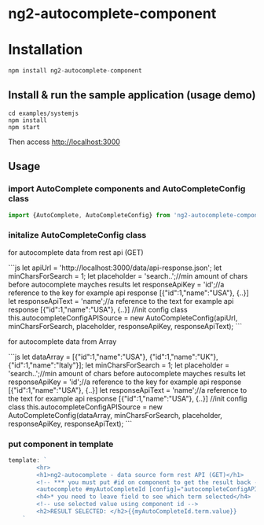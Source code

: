 
# ng2-autocomplete-component

# Installation
```js
npm install ng2-autocomplete-component
```

## Install & run the sample application (usage demo) 
    
    cd examples/systemjs
    npm install
    npm start
    
Then access [http://localhost:3000](http://localhost:3000)

## Usage

### import AutoComplete components and AutoCompleteConfig class

```js
import {AutoComplete, AutoCompleteConfig} from 'ng2-autocomplete-component/components';
```

### initalize AutoCompleteConfig class
<p>
for autocomplete data from rest api (GET) 
</p>
```js
let apiUrl = 'http://localhost:3000/data/api-response.json';
let minCharsForSearch = 1;
let placeholder = 'search..';//min amount of chars before autocomplete mayches results
let responseApiKey = 'id';//a reference to the key for example api response [{"id":1,"name":"USA"}, {..}]
let responseApiText = 'name';//a reference to the text for example api response [{"id":1,"name":"USA"}, {..}]
//init config class
this.autocompleteConfigAPISource = new AutoCompleteConfig(apiUrl, minCharsForSearch, placeholder, responseApiKey, responseApiText); 
```

<p>
for autocomplete data from Array
</p>
```js
let dataArray = [{"id":1,"name":"USA"}, {"id":1,"name":"UK"}, {"id":1,"name":"Italy"}];
let minCharsForSearch = 1;
let placeholder = 'search..';//min amount of chars before autocomplete mayches results
let responseApiKey = 'id';//a reference to the key for example api response [{"id":1,"name":"USA"}, {..}]
let responseApiText = 'name';//a reference to the text for example api response [{"id":1,"name":"USA"}, {..}]
//init config class
this.autocompleteConfigAPISource = new AutoCompleteConfig(dataArray, minCharsForSearch, placeholder, responseApiKey, responseApiText); 
```

### put component in template
```js
template: `
        <hr>
        <h1>ng2-autocomplete - data source form rest API (GET)</h1>
        <!-- *** you must put #id on component to get the result back --> 
        <autocomplete #myAutoCompleteId [config]="autocompleteConfigAPISource"></autocomplete>
        <h4>* you need to leave field to see which term selected</h4>
        <!-- use selected value using component id -->
        <h2>RESULT SELECTED: </h2>{{myAutoCompleteId.term.value}}
    `
```